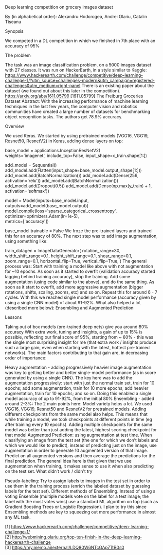 Deep learning competition on grocery images dataset

By (in alphabetical order): Alexandru Hodorogea, Andrei Olariu, Catalin Tiseanu

Synopsis

We competed in a DL competition in which we finished in 7th place with an accuracy of 95%

The problem

The task was an image classification problem, on a 5000 images dataset with 27 classes. It was run on HackerEarth, in a style similar to Kaggle: https://www.hackerearth.com/challenge/competitive/deep-learning-challenge-1/?utm_source=challenges-modern&utm_campaign=registered-challenges&utm_medium=right-panel There is an existing paper about the dataset (we found out about this later in the competition). https://arxiv.org/abs/1611.05799 [1611.05799] The Freiburg Groceries Dataset Abstract: With the increasing performance of machine learning techniques in the last few years, the computer vision and robotics communities have created a large number of datasets for benchmarking object recognition tasks. The authors get 78.9% accuracy.

Overview

We used Keras. We started by using pretrained models (VGG16, VGG19, Resnet50, ResnetV2) in Keras, adding dense layers on top:

base_model = applications.InceptionResNetV2( \
    weights='imagenet', include_top=False, input_shape=x_train.shape[1:])

add_model = Sequential()
add_model.add(Flatten(input_shape=base_model.output_shape[1:]))
add_model.add(BatchNormalization())
add_model.add(Dense(256, activation='relu'))
add_model.add(BatchNormalization())
add_model.add(Dropout(0.5))
add_model.add(Dense(np.max(y_train) + 1, activation='softmax'))

model = Model(inputs=base_model.input, outputs=add_model(base_model.output))
model.compile(loss='sparse_categorical_crossentropy', optimizer=optimizers.Adam(lr=1e-5), \
                  metrics=['accuracy'])

base_model.trainable = False
We froze the pre-trained layers and trained this for an accuracy of 80%. The next step was to add image augmentation, using something like:

train_datagen = ImageDataGenerator(
        rotation_range=30,
        width_shift_range=0.1,
        height_shift_range=0.1,
        shear_range=0.1,
        zoom_range=0.1,
        horizontal_flip=True,
        vertical_flip=True,
)
The general process was: Start with training a model like above with not augmentation for ~10 epochs. As soon as it started to overfit (validation accuracy started lagging behind training accuracy), stop the training. Add some augmentation (using code similar to the above), and do the same thing. As soon as it start to overfit, add more aggressive augmentation (bigger rotations, shifts, scaling, zooms, etc) and so on. Repeat this for around 6 - 7 cycles. With this we reached single model performance (accuracy given by using a single CNN model) of about 91-92%. What also helped a lot (described more below): Ensembling and Augmented Prediction

Lessons

Taking out of box models (pre-trained deep nets) give you around 80% accuracy With extra work, tuning and insights, a gain of up to 15% is possible, reflecting our final score of 95%, starting from ~ 80% - this was the single most surprising insight for me (that extra work / insights produce such a large gain, even when starting with the latest, hottest pre-trained networks). The main factors contributing to that gain are, in decreasing order of importance:

Heavy augmentation - adding progressively heavier image augmentation was key to getting better and better single-model performance (as in score generated by using a single CNN). The key here was to add the augmentation progressively: start with just the normal train set, train for 10 epochs; add some augmentation, train for 10 more epochs; add heavier augmentation, train for 10 epochs; and so on. Doing this enabled a single model accuracy of up to 91-92%, from the initial 80%
Ensembling - added around 2-3%: The 2 main points here: Model variety helps a lot. We used VGG16, VGG19, Resnet50 and ResnetV2 for pretrained models. Adding different checkpoints from the same model also helps. This means that while training a model, we took checkpoints at different points in time (eg after training every 10 epochs). Adding multiple checkpoints for the same model was better than just adding the latest, highest scoring checkpoint for that model
Augmented Prediction: using augmentation at test time. When classifying an image from the test set (the one for which we don’t labels and which we would like to predict), instead of predicting just on the image, use augmentation in order to generate 10 augmented version of that image. Predict on all augmented versions and then average the predictions for the final prediction. The general idea here is that given that we use augmentation when training, it makes sense to use it when also predicting on the test set.
What didn’t work / didn't try

Pseudo-labeling: Try to assign labels to images in the test set in order to use them in the training process (enrich the labeled dataset by guessing labels for the test set).
Different methods of Ensembling. Instead of using a voting Ensemble (multiple models vote on the label for a test image; the label with the most votes wins) use a standard ML algorithm on top (such as Gradient Boosting Trees or Logistic Regression). I plan to try this since Ensembling methods are key to squeezing out more performance in almost any ML task.

[1] https://www.hackerearth.com/challenge/competitive/deep-learning-challenge-1/  
[2] http://webmining.olariu.org/top-ten-finish-in-the-deep-learning-hackerearth-challenge  
[3] https://my.memo.ai/external/LDQ80W6NTcGAp7TtB0s0
